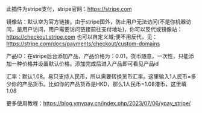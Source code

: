 此插件为stripe支付，stripe官网：https://stripe.com

镜像站：默认空为官方链接，由于stripe国外，防止用户无法访问(不是你机器访问，是用户访问，用户需要访问链接前往支付地址)，你可以反代或镜像站：https://checkout.stripe.com 也可以自定义域;便不用反代，见：https://stripe.com/docs/payments/checkout/custom-domains

产品ID：在stripe后台添加产品，产品价格为：0.01，货币随意，一次性，只能添加一种价格并设置默认价格。添加完成后进入产品即可看见产品id

汇率：默认1.08。易只支持人民币，所以需要转换货币汇率。这里输入1人民币=多少你的产品货币。比如你的产品货币是HKD，那么1人民币=1.08港币，这里填1.08

更多使用教程：https://blog.ymypay.cn/index.php/2023/07/06/ypay_stripe/